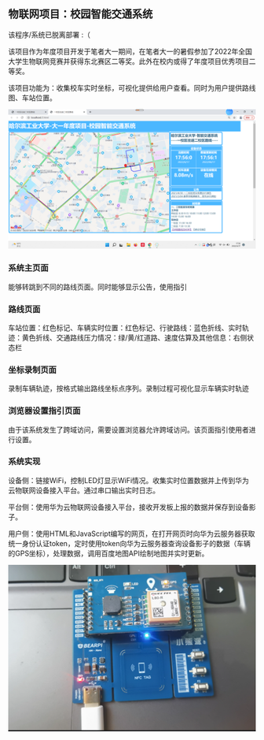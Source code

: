 ## 物联网项目：校园智能交通系统

该程序/系统已脱离部署 :（

该项目作为年度项目开发于笔者大一期间，在笔者大一的暑假参加了2022年全国大学生物联网竞赛并获得东北赛区二等奖。此外在校内或得了年度项目优秀项目二等奖。

该项目功能为：收集校车实时坐标，可视化提供给用户查看。同时为用户提供路线图、车站位置。

![image-20230331142732183](智能交通系统.assets/image-20230331142732183.png)



### 系统主页面

能够转跳到不同的路线页面。同时能够显示公告，使用指引

### 路线页面

车站位置：红色标记、车辆实时位置：红色标记、行驶路线：蓝色折线、实时轨迹：黄色折线、交通路线压力情况：绿/黄/红道路、速度估算及其他信息：右侧状态栏

### 坐标录制页面



录制车辆轨迹，按格式输出路线坐标点序列。录制过程可视化显示车辆实时轨迹

### 浏览器设置指引页面

由于该系统发生了跨域访问，需要设置浏览器允许跨域访问。该页面指引使用者进行设置。

### 系统实现

设备侧：链接WiFi，控制LED灯显示WiFi情况。收集实时位置数据并上传到华为云物联网设备接入平台。通过串口输出实时日志。

平台侧：使用华为云物联网设备接入平台，接收开发板上报的数据并保存到设备影子。

用户侧：使用HTML和JavaScript编写的网页，在打开网页时向华为云服务器获取统一身份认证token，定时使用token向华为云服务器查询设备影子的数据（车辆的GPS坐标），处理数据，调用百度地图API绘制地图并实时更新。

![小熊派.png](智能交通系统.assets/小熊派.png)